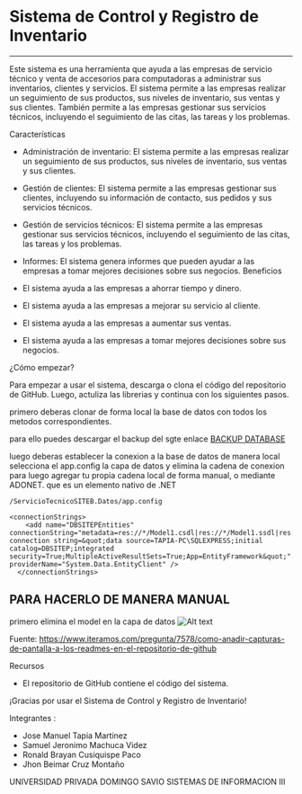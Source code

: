 # Sistema de Control y Registro de Inventario
***

Este sistema es una herramienta que ayuda a las empresas de servicio técnico y venta de accesorios para computadoras a administrar sus inventarios, clientes y servicios. El sistema permite a las empresas realizar un seguimiento de sus productos, sus niveles de inventario, sus ventas y sus clientes. También permite a las empresas gestionar sus servicios técnicos, incluyendo el seguimiento de las citas, las tareas y los problemas.

Características

- Administración de inventario: El sistema permite a las empresas realizar un seguimiento de sus productos, sus niveles de inventario, sus ventas y sus clientes.
- Gestión de clientes: El sistema permite a las empresas gestionar sus clientes, incluyendo su información de contacto, sus pedidos y sus servicios técnicos.
- Gestión de servicios técnicos: El sistema permite a las empresas gestionar sus servicios técnicos, incluyendo el seguimiento de las citas, las tareas y los problemas.
- Informes: El sistema genera informes que pueden ayudar a las empresas a tomar mejores decisiones sobre sus negocios.
Beneficios

- El sistema ayuda a las empresas a ahorrar tiempo y dinero.
- El sistema ayuda a las empresas a mejorar su servicio al cliente.
- El sistema ayuda a las empresas a aumentar sus ventas.
- El sistema ayuda a las empresas a tomar mejores decisiones sobre sus negocios.

¿Cómo empezar?

Para empezar a usar el sistema, descarga o clona el código del repositorio de GitHub. Luego, actuliza las librerias y continua con los siguientes pasos.

primero deberas clonar de forma local la base de datos con todos los metodos correspondientes.

para ello puedes descargar el backup del sgte enlace [BACKUP DATABASE](https://drive.google.com/file/d/1QSLSo1Lu0sNoe36MGaq3xWBvvF1njgbk/view?usp=sharing)

luego deberas establecer la conexion a la base de datos de manera local selecciona el app.config la capa de datos y elimina la cadena de conexion para luego agregar tu propia cadena local de forma manual, o mediante ADONET. que es un elemento nativo de .NET
```
/ServicioTecnicoSITEB.Datos/app.config

<connectionStrings>
    <add name="DBSITEPEntities" connectionString="metadata=res://*/Model1.csdl|res://*/Model1.ssdl|res://*/Model1.msl;provider=System.Data.SqlClient;provider connection string=&quot;data source=TAPIA-PC\SQLEXPRESS;initial catalog=DBSITEP;integrated security=True;MultipleActiveResultSets=True;App=EntityFramework&quot;" providerName="System.Data.EntityClient" />
  </connectionStrings>
```
## PARA HACERLO DE MANERA MANUAL 
primero elimina el model en la capa de datos 
![Alt text](/img//1.png?raw=true "PASO 1")

Fuente: https://www.iteramos.com/pregunta/7578/como-anadir-capturas-de-pantalla-a-los-readmes-en-el-repositorio-de-github



Recursos

- El repositorio de GitHub contiene el código del sistema.

¡Gracias por usar el Sistema de Control y Registro de Inventario!

Integrantes :
- Jose Manuel Tapia Martinez
- Samuel Jeronimo Machuca Videz
- Ronald Brayan Cusiquispe Paco
- Jhon Beimar Cruz Montaño

UNIVERSIDAD PRIVADA DOMINGO SAVIO
SISTEMAS DE INFORMACION III

